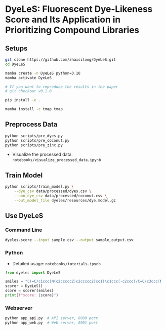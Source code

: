# DyeLeS: Fluorescent Dye-Likeness Score and Its Application in Prioritizing Compound Libraries

## Setups

```bash
git clone https://github.com/zhaisilong/DyeLeS.git
cd DyeLeS

mamba create -n DyeLeS python=3.10
mamba activate DyeLeS

# If you want to reproduce the results in the paper
# git checkout v0.1.0

pip install -e .

mamba install -c tmap tmap
```

## Preprocess Data

```bash
python scripts/pre_dyes.py
python scripts/pre_coconut.py
python scripts/pre_zinc.py
```

- Visualize the processed data: `notebooks/visualize_processed_data.ipynb`

## Train Model

```bash
python scripts/train_model.py \
    --dye_csv data/processed/dyes.csv \
    --non_dye_csv data/processed/coconut.csv \
    --out_model_file dyeles/resources/dye.model.gz
```

## Use DyeLeS

### Command Line

```bash
dyeles-score --input sample.csv --output sample_output.csv
```

### Python

- Detailed usage: `notebooks/tutorials.ipynb`

```python
from dyeles import DyeLeS

smiles = "C(=C/c1ccc(N(c2ccccc2)c2ccccc2)cc1)\c1ccc(-c2ccc(/C=C/c3ccc(N(c4ccccc4)c4ccccc4)cc3)cc2)cc1"
scorer = DyeLeS()
score = scorer(smiles)
print(f"score: {score}")
```

### Webserver

```bash
python app_api.py  # API server, 8000 port
python app_web.py  # Web server, 8001 port
```
